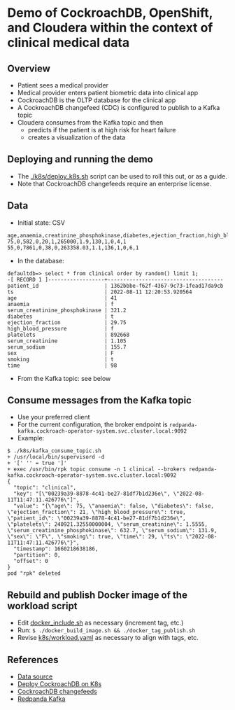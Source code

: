 # Demo of CockroachDB, OpenShift, and Cloudera within the context of clinical medical data

## Overview

* Patient sees a medical provider
* Medical provider enters patient biometric data into clinical app
* CockroachDB is the OLTP database for the clinical app
* A CockroachDB changefeed (CDC) is configured to publish to a Kafka topic
* Cloudera consumes from the Kafka topic and then
  - predicts if the patient is at high risk for heart failure
  - creates a visualization of the data

## Deploying and running the demo

* The [./k8s/deploy_k8s.sh](./k8s/deploy_k8s.sh) script can be used to roll this out, or as a guide.
* Note that CockroachDB changefeeds require an enterprise license.

## Data

* Initial state: CSV
```
age,anaemia,creatinine_phosphokinase,diabetes,ejection_fraction,high_blood_pressure,platelets,serum_creatinine,serum_sodium,sex,smoking,time,DEATH_EVENT
75,0,582,0,20,1,265000,1.9,130,1,0,4,1
55,0,7861,0,38,0,263358.03,1.1,136,1,0,6,1
```

* In the database:
```
defaultdb=> select * from clinical order by random() limit 1;
-[ RECORD 1 ]------------------+-------------------------------------
patient_id                     | 1362bbbe-f62f-4367-9c73-1fead17da9cb
ts                             | 2022-08-11 12:20:53.920564
age                            | 41
anaemia                        | f
serum_creatinine_phosphokinase | 321.2
diabetes                       | t
ejection_fraction              | 29.75
high_blood_pressure            | f
platelets                      | 892668
serum_creatinine               | 1.105
serum_sodium                   | 155.7
sex                            | F
smoking                        | t
time                           | 98
```

* From the Kafka topic: see below

## Consume messages from the Kafka topic

* Use your preferred client
* For the current configuration, the broker endpoint is `redpanda-kafka.cockroach-operator-system.svc.cluster.local:9092`
* Example:
```
$ ./k8s/kafka_consume_topic.sh 
+ /usr/local/bin/supervisord -d
+ '[' '' = true ']'
+ exec /usr/bin/rpk topic consume -n 1 clinical --brokers redpanda-kafka.cockroach-operator-system.svc.cluster.local:9092
{
  "topic": "clinical",
  "key": "[\"00239a39-8878-4c41-be27-81df7b1d236e\", \"2022-08-11T11:47:11.426776\"]",
  "value": "{\"age\": 75, \"anaemia\": false, \"diabetes\": false, \"ejection_fraction\": 21, \"high_blood_pressure\": true, \"patient_id\": \"00239a39-8878-4c41-be27-81df7b1d236e\", \"platelets\": 240921.32550000004, \"serum_creatinine\": 1.5555, \"serum_creatinine_phosphokinase\": 632.7, \"serum_sodium\": 131.9, \"sex\": \"F\", \"smoking\": true, \"time\": 29, \"ts\": \"2022-08-11T11:47:11.426776\"}",
  "timestamp": 1660218638186,
  "partition": 0,
  "offset": 0
}
pod "rpk" deleted
```

## Rebuild and publish Docker image of the workload script

* Edit [docker_include.sh](./docker_include.sh) as necessary (increment tag, etc.)
* Run: `$ ./docker_build_image.sh && ./docker_tag_publish.sh`
* Revise [k8s/workload.yaml](./k8s/workload.yaml) as necessary to align with tags, etc.

## References

* [Data source](https://archive.ics.uci.edu/ml/datasets/Heart+failure+clinical+records)
* [Deploy CockroachDB on K8s](https://www.cockroachlabs.com/docs/stable/deploy-cockroachdb-with-kubernetes.html)
* [CockroachDB changefeeds](https://www.cockroachlabs.com/docs/v22.1/create-changefeed)
* [Redpanda Kafka](https://docs.redpanda.com/docs/quickstart/kubernetes-qs-cloud/)

